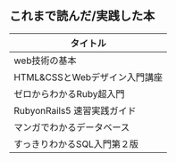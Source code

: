 ## これまで読んだ/実践した本

| タイトル |
| ---- |
| web技術の基本 |
| HTML&CSSとWebデザイン入門講座 |
| ゼロからわかるRuby超入門 |
| RubyonRails5 速習実践ガイド |
| マンガでわかるデータベース |
| すっきりわかるSQL入門第２版 |
